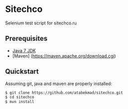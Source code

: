 # Sitechco
Selenium test script for sitechco.ru

## Prerequisites
* [Java 7 JDK](http://www.oracle.com/technetwork/java/javase/downloads/jdk7-downloads-1880260.html)
* [Maven] (https://maven.apache.org/download.cgi)

## Quickstart

Assuming git, java and maven are properly installed:

```bash
$ git clone https://github.com/atabekmad/sitechco.git
$ cd sitechco
$ mvn install
```
